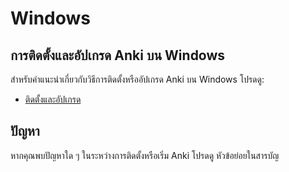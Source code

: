 # Windows

## การติดตั้งและอัปเกรด Anki บน Windows

สำหรับคำแนะนำเกี่ยวกับวิธีการติดตั้งหรืออัปเกรด Anki บน Windows โปรดดู:

- [ติดตั้งและอัปเกรด](installing.md)

## ปัญหา

หากคุณพบปัญหาใด ๆ ในระหว่างการติดตั้งหรือเริ่ม Anki โปรดดู
หัวข้อย่อยในสารบัญ
